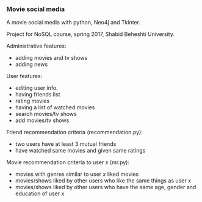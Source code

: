 ### Movie social media
A movie social media with python, Neo4j and Tkinter.

Project for NoSQL course, spring 2017, Shabid Beheshti University.

Administrative features:
* adding movies and tv shows
* adding news

User features:
* editing user info.
* having friends list
* rating movies
* having a list of watched movies
* search movies/tv shows
* add movies/tv shows

Friend recommendation criteria (recommendation.py):
* two users have at least 3 mutual friends
* have watched same movies and given same ratings

Movie recommendation criteria to user _x_ (mr.py):
* movies with genres similar to user _x_ liked movies
* movies/shows liked by other users who like the same things as user _x_
* movies/shows liked by other users who have the same age, gender and education of user _x_
